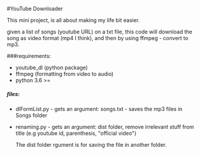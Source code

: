 
#YouTube Downloader

This mini project, is all about making my life bit easier.

given a list of songs (youtube URL) on a txt file, this code will download 
the song as video format (mp4 I think), and then by using ffmpeg - convert to mp3.

###requirements:
- youtube_dl (python package)
- ffmpeg (formatting from video to audio)
- python 3.6 >=

##### files:
* dlFormList.py - gets an argument: songs.txt - saves the mp3 files in Songs folder
* renaming.py - gets an argument: dist folder, remove irrelevant stuff from title (e.g youtube id, parenthesis, "official video")

    The dist folder rgument is for saving the file in another folder.


